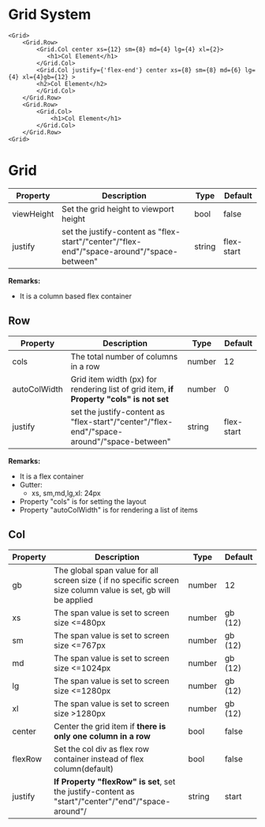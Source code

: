 # Grid System
	<Grid>
	    <Grid.Row>
		    <Grid.Col center xs={12} sm={8} md={4} lg={4} xl={2}>
		       <h1>Col Element</h1>
	        </Grid.Col>
	        <Grid.Col justify={'flex-end'} center xs={8} sm={8} md={6} lg={4} xl={4}gb={12} >
	        <h2>Col Element</h2>
	        </Grid.Col>
		</Grid.Row>
		<Grid.Row>
			<Grid.Col>
				<h1>Col Element</h1>
			</Grid.Col>
		</Grid.Row>
	<Grid>

# Grid
| Property | Description |Type | Default|
|--|--|--|--|
|viewHeight|Set the grid height to viewport height|bool|false
|justify|set the justify-content as "flex-start"/"center"/"flex-end"/"space-around"/"space-between"|string|flex-start

**Remarks:**
 - It is a column based flex container

## Row
| Property | Description |Type | Default|
|--|--|--|--|
|cols|The total number of columns in a row |number|12
|autoColWidth|Grid item width (px) for rendering list of grid item, **if Property "cols" is not set**|number|0
|justify|set the justify-content as "flex-start"/"center"/"flex-end"/"space-around"/"space-between"|string|flex-start

**Remarks:**
 - It is a flex container
 - Gutter: 
	 - xs, sm,md,lg,xl: 24px
 - Property "cols" is for setting the layout
 - Property "autoColWidth" is for rendering a list of items
## Col
| Property | Description |Type | Default|
|--|--|--|--|
|gb|The global span value for all screen size ( if no specific screen size column value is set, gb will be applied|number|12
|xs|The span value is set to screen size <=480px |number|gb (12)
|sm|The span value is set to screen size <=767px |number|gb (12)
|md|The span value is set to screen size <=1024px |number|gb (12)
|lg|The span value is set to screen size <=1280px |number|gb (12)
|xl|The span value is set to screen size >1280px |number|gb (12)
|center|Center the grid item if **there is only one column in a row** |bool|false
|flexRow|Set the col div as flex row container instead of flex column(default) |bool|false
|justify|**If Property "flexRow" is set**, set the justify-content as "start"/"center"/"end"/"space-around"/|string|start
